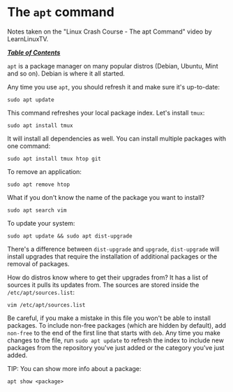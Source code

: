 # The `apt` command

Notes taken on the "Linux Crash Course - The apt Command" video by
LearnLinuxTV.

[***Table of Contents***](/README.md)  

`apt` is a package manager on many popular distros (Debian, Ubuntu, Mint and so
on). Debian is where it all started.

Any time you use `apt`, you should refresh it and make sure it's up-to-date:

    sudo apt update

This command refreshes your local package index. Let's install `tmux`:

    sudo apt install tmux

It will install all dependencies as well. You can install multiple packages
with one command:

    sudo apt install tmux htop git
    
To remove an application:
    
    sudo apt remove htop

What if you don't know the name of the package you want to install?

    sudo apt search vim

To update your system:

    sudo apt update && sudo apt dist-upgrade

There's a difference between `dist-upgrade` and `upgrade`, `dist-upgrade` will
install upgrades that require the installation of additional packages or the
removal of packages.

How do distros know where to get their upgrades from? It has a list of sources
it pulls its updates from. The sources are stored inside the
`/etc/apt/sources.list`:

    vim /etc/apt/sources.list

Be careful, if you make a mistake in this file you won't be able to install
packages. To include non-free packages (which are hidden by default), add
`non-free` to the end of the first line that starts with `deb`. Any time you
make changes to the file, run `sudo apt update` to refresh the index to include
new packages from the repository you've just added or the category you've just
added.

TIP: You can show more info about a package:

    apt show <package>
